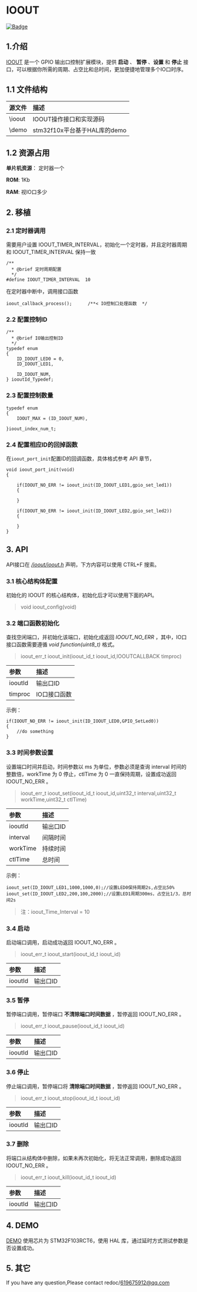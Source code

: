 # IOOUT
[![Badge](https://img.shields.io/badge/link-996.icu-red.svg)](https://996.icu/#/zh_CN)

## 1.介绍
[IOOUT](https://github.com/redocCheng/IOOUT)  是一个 GPIO 输出口控制扩展模块，提供 **启动** 、 **暂停** 、**设置** 和 **停止** 接口，可以根据你所需的周期、占空比和总时间，更加便捷地管理多个IO口时序。

## 1.1 文件结构

| 源文件               |描述|
| :--------           |:--------  |
| \ioout              | IOOUT操作接口和实现源码 | 
| \demo               | stm32f10x平台基于HAL库的demo | 

## 1.2 资源占用

**单片机资源**： 定时器一个

**ROM**: 1Kb

**RAM**: 视IO口多少

## 2. 移植


### 2.1 定时器调用
需要用户设置 IOOUT_TIMER_INTERVAL，初始化一个定时器，并且定时器周期和 IOOUT_TIMER_INTERVAL  保持一致
```
/**
  * @brief 定时周期配置
  */
#define IOOUT_TIMER_INTERVAL  10

```

在定时器中断中，调用接口函数
```
ioout_callback_process();	   /**< IO控制口处理函数  */

```

### 2.2 配置控制ID
```	
/**
  * @brief IO输出控制ID
  */
typedef enum
{
    ID_IOOUT_LED0 = 0,
    ID_IOOUT_LED1,

    ID_IOOUT_NUM,
} iooutId_Typedef;
```

### 2.3 配置控制数量
```	
typedef enum
{
    IOOUT_MAX = (ID_IOOUT_NUM),

}ioout_index_num_t;

```

### 2.4 配置相应ID的回掉函数
在`ioout_port_init`配置ID的回调函数，具体格式参考 API 章节，

```
void ioout_port_init(void)
{
  
    if(IOOUT_NO_ERR != ioout_init(ID_IOOUT_LED1,gpio_set_led1))
    {

    }

    if(IOOUT_NO_ERR != ioout_init(ID_IOOUT_LED2,gpio_set_led2))
    {

    }	
}
```



## 3. API
API接口在 [*/ioout/ioout.h*](https://github.com/redocCheng/IOOUT/tree/master/ioout/ioout.h) 声明，下方内容可以使用 CTRL+F 搜索。

### 3.1 核心结构体配置
初始化的 IOOUT 的核心结构体，初始化后才可以使用下面的API。
> void ioout_config(void)

### 3.2 端口函数初始化
查找空闲端口，并初始化该端口，初始化成返回 *IOOUT_NO_ERR* ，其中，IO口接口函数需要遵循 *void function(uint8_t)* 格式。
>ioout_err_t ioout_init(ioout_id_t ioout_id,IOOUTCALLBACK timproc)


| 参数                |描述|
| :--------           |:--------  |
| iooutId             | 输出口ID | 
| timproc             | IO口接口函数 | 

示例：
```
if(IOOUT_NO_ERR != ioout_init(ID_IOOUT_LED0,GPIO_SetLed0))
{
	//do something
}
```

### 3.3 时间参数设置
设置端口时间并启动，时间参数以 ms 为单位，参数必须是查询 interval  时间的整数倍，workTime 为 0 停止，ctlTime 为 0 一直保持周期，设置成功返回 IOOUT_NO_ERR 。

>ioout_err_t ioout_set(ioout_id_t ioout_id,uint32_t interval,uint32_t workTime,uint32_t ctlTime)

| 参数                |描述|
| :--------           |:--------  |
| iooutId             | 输出口ID | 
| interval            | 间隔时间 | 
| workTime            | 持续时间 | 
| ctlTime             | 总时间 | 

示例：

```
ioout_set(ID_IOOUT_LED1,1000,1000,0);//设置LED0保持周期2s,占空比50%
ioout_set(ID_IOOUT_LED2,200,100,2000);//设置LED1周期300ms，占空比1/3，总时间2s
```
>注：ioout_Time_Interval  = 10

### 3.4 启动
启动端口调用，启动成功返回 IOOUT_NO_ERR 。
>ioout_err_t ioout_start(ioout_id_t ioout_id)

| 参数                |描述|
| :--------           |:--------  |
| iooutId             | 输出口ID | 

### 3.5 暂停
暂停端口调用，暂停端口 **不清除端口时间数据** ，暂停返回 IOOUT_NO_ERR 。
>ioout_err_t ioout_pause(ioout_id_t ioout_id)

| 参数                |描述|
| :--------           |:--------  |
| iooutId             | 输出口ID | 

### 3.6 停止
停止端口调用，暂停端口将 **清除端口时间数据** ，暂停返回 IOOUT_NO_ERR 。
>ioout_err_t ioout_stop(ioout_id_t ioout_id)

| 参数                |描述|
| :--------           |:--------  |
| iooutId             | 输出口ID | 

### 3.7 删除
将端口从结构体中删除，如果未再次初始化，将无法正常调用，删除成功返回 IOOUT_NO_ERR 。
>ioout_err_t ioout_kill(ioout_id_t ioout_id)

| 参数                |描述|
| :--------           |:--------  |
| iooutId             | 输出口ID | 

## 4. DEMO

[DEMO](https://github.com/redocCheng/IOOUT/tree/master/demo) 使用芯片为 STM32F103RCT6，使用 HAL 库，通过延时方式测试参数是否设置成功。

## 5. 其它
If you have any question,Please contact  redoc/619675912@qq.com
